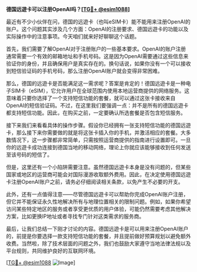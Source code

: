 **德国远遊卡可以注册OpenAI吗？[[TG💪+ @esim1088](https://t.me/s/esim1088)]**

最近有不少小伙伴在问，德国的远遊卡（也叫eSIM卡）能不能用来注册OpenAI的账户。这个问题其实涉及几个方面：OpenAI的注册要求、德国远遊卡的功能以及实际操作中的注意事项。今天咱们就来好好聊聊这个话题。

首先，我们需要了解OpenAI对于注册账户的一些基本要求。OpenAI的账户注册通常需要一个有效的邮箱地址和手机号码。这是因为OpenAI需要通过这些信息来验证你的身份，并且确保用户是真实存在的。换句话说，如果你没有一个可以接收到短信验证码的手机号码，那么注册OpenAI账户就会变得非常困难。

那么，德国的远遊卡是否能满足这一需求呢？答案是肯定的！德国远遊卡是一种电子SIM卡（eSIM），它允许用户在全球范围内使用本地运营商提供的网络服务。这意味着只要你选择了一个支持短信功能的套餐，就可以通过这张卡接收来自OpenAI的短信验证码。不过，在这里我们要强调一点：并不是所有的德国远遊卡都支持短信功能。因此，在购买之前，一定要确认所选套餐是否包含短信服务。

接下来我们来看看具体的操作步骤。假设你已经拥有一张支持短信功能的德国远遊卡，那么接下来你需要做的就是将这张卡插入你的手机，并激活相应的套餐。大多数情况下，这一步骤都非常简单，只需按照运营商提供的指南进行设置即可。一旦你的远遊卡成功连接到德国当地的移动网络，理论上你就应该能够接收到任何发送至该号码的短信了。

但是，这里还有一个小陷阱需要注意。虽然德国远遊卡本身是没有问题的，但某些国家或地区的运营商可能会对国际漫游收取额外费用。因此，在决定使用德国远遊卡注册OpenAI账户之前，请务必仔细阅读相关条款，以免产生不必要的开支。

此外，还有一点值得注意——尽管德国远遊卡可以帮助你完成OpenAI账户注册，但它并不能保证永久性地解决所有与地理位置相关的限制问题。例如，如果你希望访问某些特定地区的服务或者享受更优质的用户体验，可能仍然需要考虑其他解决方案，比如更换IP地址或者寻找专门针对这类需求的服务商。

最后，让我们总结一下刚才讨论的内容。德国远遊卡是可以用来注册OpenAI账户的，前提是你要选择一款支持短信功能的套餐，并且提前做好预算规划以避免额外收费。当然啦，除了技术层面的问题之外，我们也鼓励大家遵守当地法律法规以及平台规则，共同维护良好的互联网环境。

[[TG💪+ @esim1088](https://t.me/s/esim1088) ![Image](https://i.postimg.cc/4NQfJmqS/Snipaste-2025-05-13-00-14-12.png)]